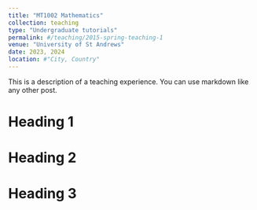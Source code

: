```yaml
---
title: "MT1002 Mathematics"
collection: teaching
type: "Undergraduate tutorials"
permalink: #/teaching/2015-spring-teaching-1
venue: "University of St Andrews"
date: 2023, 2024
location: #"City, Country"
---
```


This is a description of a teaching experience. You can use markdown like any other post.

Heading 1
======

Heading 2
======

Heading 3
======
